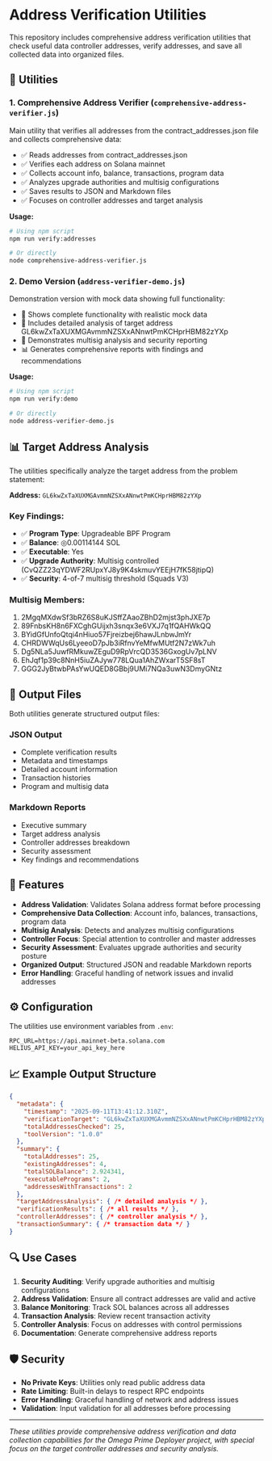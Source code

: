 # Address Verification Utilities

This repository includes comprehensive address verification utilities that check useful data controller addresses, verify addresses, and save all collected data into organized files.

## 🔧 Utilities

### 1. Comprehensive Address Verifier (`comprehensive-address-verifier.js`)

Main utility that verifies all addresses from the contract_addresses.json file and collects comprehensive data:

- ✅ Reads addresses from contract_addresses.json
- ✅ Verifies each address on Solana mainnet  
- ✅ Collects account info, balance, transactions, program data
- ✅ Analyzes upgrade authorities and multisig configurations
- ✅ Saves results to JSON and Markdown files
- ✅ Focuses on controller addresses and target analysis

**Usage:**
```bash
# Using npm script
npm run verify:addresses

# Or directly
node comprehensive-address-verifier.js
```

### 2. Demo Version (`address-verifier-demo.js`)

Demonstration version with mock data showing full functionality:

- 📝 Shows complete functionality with realistic mock data
- 🎯 Includes detailed analysis of target address GL6kwZxTaXUXMGAvmmNZSXxANnwtPmKCHprHBM82zYXp
- 🔐 Demonstrates multisig analysis and security reporting
- 📊 Generates comprehensive reports with findings and recommendations

**Usage:**
```bash
# Using npm script
npm run verify:demo

# Or directly
node address-verifier-demo.js
```

## 📊 Target Address Analysis

The utilities specifically analyze the target address from the problem statement:

**Address:** `GL6kwZxTaXUXMGAvmmNZSXxANnwtPmKCHprHBM82zYXp`

### Key Findings:
- ✅ **Program Type**: Upgradeable BPF Program
- ✅ **Balance**: ◎0.00114144 SOL
- ✅ **Executable**: Yes
- ✅ **Upgrade Authority**: Multisig controlled (CvQZZ23qYDWF2RUpxYJ8y9K4skmuvYEEjH7fK58jtipQ)
- ✅ **Security**: 4-of-7 multisig threshold (Squads V3)

### Multisig Members:
1. 2MgqMXdwSf3bRZ6S8uKJSffZAaoZBhD2mjst3phJXE7p
2. 89FnbsKH8n6FXCghGUijxh3snqx3e6VXJ7q1fQAHWkQQ
3. BYidGfUnfoQtqi4nHiuo57Fjreizbej6hawJLnbwJmYr
4. CHRDWWqUs6LyeeoD7pJb3iRfnvYeMfwMUtf2N7zWk7uh
5. Dg5NLa5JuwfRMkuwZEguD9RpVrcQD3536GxogUv7pLNV
6. EhJqf1p39c8NnH5iuZAJyw778LQua1AhZWxarT5SF8sT
7. GGG2JyBtwbPAsYwUQED8GBbj9UMi7NQa3uwN3DmyGNtz

## 📁 Output Files

Both utilities generate structured output files:

### JSON Output
- Complete verification results
- Metadata and timestamps
- Detailed account information
- Transaction histories
- Program and multisig data

### Markdown Reports
- Executive summary
- Target address analysis
- Controller addresses breakdown
- Security assessment
- Key findings and recommendations

## 🚀 Features

- **Address Validation**: Validates Solana address format before processing
- **Comprehensive Data Collection**: Account info, balances, transactions, program data
- **Multisig Analysis**: Detects and analyzes multisig configurations
- **Controller Focus**: Special attention to controller and master addresses
- **Security Assessment**: Evaluates upgrade authorities and security posture
- **Organized Output**: Structured JSON and readable Markdown reports
- **Error Handling**: Graceful handling of network issues and invalid addresses

## ⚙️ Configuration

The utilities use environment variables from `.env`:

```env
RPC_URL=https://api.mainnet-beta.solana.com
HELIUS_API_KEY=your_api_key_here
```

## 📈 Example Output Structure

```json
{
  "metadata": {
    "timestamp": "2025-09-11T13:41:12.310Z",
    "verificationTarget": "GL6kwZxTaXUXMGAvmmNZSXxANnwtPmKCHprHBM82zYXp",
    "totalAddressesChecked": 25,
    "toolVersion": "1.0.0"
  },
  "summary": {
    "totalAddresses": 25,
    "existingAddresses": 4,
    "totalSOLBalance": 2.924341,
    "executablePrograms": 2,
    "addressesWithTransactions": 2
  },
  "targetAddressAnalysis": { /* detailed analysis */ },
  "verificationResults": { /* all results */ },
  "controllerAddresses": { /* controller analysis */ },
  "transactionSummary": { /* transaction data */ }
}
```

## 🔍 Use Cases

1. **Security Auditing**: Verify upgrade authorities and multisig configurations
2. **Address Validation**: Ensure all contract addresses are valid and active
3. **Balance Monitoring**: Track SOL balances across all addresses
4. **Transaction Analysis**: Review recent transaction activity
5. **Controller Analysis**: Focus on addresses with control permissions
6. **Documentation**: Generate comprehensive address reports

## 🛡️ Security

- **No Private Keys**: Utilities only read public address data
- **Rate Limiting**: Built-in delays to respect RPC endpoints
- **Error Handling**: Graceful handling of network and address issues
- **Validation**: Input validation for all addresses before processing

---

*These utilities provide comprehensive address verification and data collection capabilities for the Omega Prime Deployer project, with special focus on the target controller addresses and security analysis.*